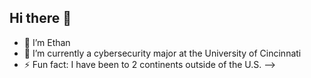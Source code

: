 ## Hi there 👋

- 🔭 I’m Ethan
- 🌱 I’m currently a cybersecurity major at the University of Cincinnati
- ⚡ Fun fact: I have been to 2 continents outside of the U.S.
-->
